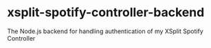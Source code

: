 # xsplit-spotify-controller-backend
The Node.js backend for handling authentication of my XSplit Spotify Controller
